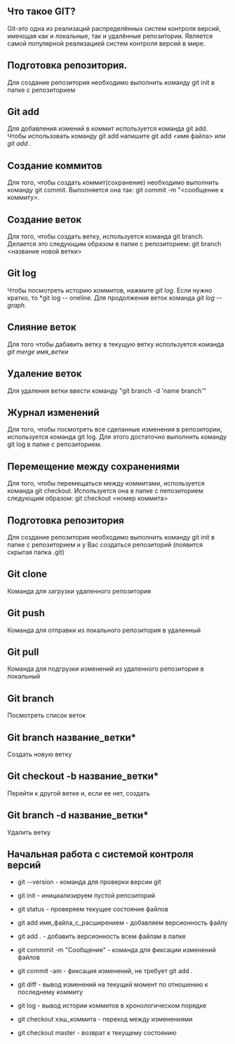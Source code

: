## Что такое GIT?

Git-это одна из реализаций распределённых систем контроля версий, имеющая как и локальные, так и удалённые репозитории. Является самой популярной реализацией систем контроля версий в мире.

## Подготовка репозитория.

Для создание репозитория необходимо выполнить команду git init в папке с репозиторием

## Git add

Для добавления измений в коммит используется команда git add. Чтобы использовать команду git add напишите git add <имя файла> или *git add .*

## Создание коммитов

Для того, чтобы создать коммит(сохранение) необходимо выполнить команду git commit. Выполняется она так: git commit -m "<сообщение к коммиту>. 

## Создание веток

Для того, чтобы создать ветку, используется команда git branch. Делается это следующим образом в папке с репозиторием: git branch <название новой ветки>

## Git log

Чтобы посмотреть историю коммитов, нажмите *git log*. Если нужно кратко, то *git log -- oneline. Для продолжения веток команда *git log --graph*.

## Слияние веток

Для того чтобы дабавить ветку в текущую ветку используется команда *git merge имя_ветки*

## Удаление веток

Для удаления ветки ввести команду "git branch -d 'name branch'"

## Журнал изменений

Для того, чтобы посмотреть все сделанные изменения в репозитории, используется команда git log. Для этого достаточно выполнить команду git log в папке с репозиторием.

## Перемещение между сохранениями

Для того, чтобы перемещаться между коммитами, используется команда git checkout. Используется она в папке с пепозиторием следующим образом: git checkout <номер коммита>

## Подготовка репозитория

Для создание репозитория необходимо выполнить команду git init в папке с репозиторием и у Вас создаться репозиторий (появится скрытая папка .git)

## Git clone

Команда для загрузки удаленного репозитория

## Git push

Команда для отправки из локального репозитория в удаленный

## Git pull

Команда для подгрузки изменений из удаленного репозитория в локальный

## Git branch

Посмотреть список веток

## Git branch название_ветки*

Создать новую ветку

## Git checkout -b название_ветки*

Перейти к другой ветке и, если ее нет, создать

## Git branch -d  название_ветки*

Удалить ветку

## Начальная работа с системой контроля версий

* git --version - команда для проверки версии git

* git init - инициализируем пустой репозиторий

* git status - проверяем текущее состояние файлов

* git add имя_файла_с_расширением - добавляем версионность файлу

* git add . - добавить версионность всем файлам в папке

* git commmit -m "Сообщение" - команда для фиксации изменений файлов

* git commit -am - фиксация изменений, не требует git add .

* git diff - вывод изменений на текущий момент по отношению к последнему коммиту

* git log - вывод истории коммитов в хронологическом порядке

* git checkout хэш_коммита - переход между изменениями

* git checkout master - возврат к текущему состоянию
